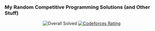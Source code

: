 ### My Random Competitive Programming Solutions (and Other Stuff) 

<div style="text-align: center;">

![Overall Solved](https://img.shields.io/badge/dynamic/json?url=https://raw.githubusercontent.com/a7mddra/CompetitiveProgramming/main/badge.json&query=$.message&label=Overall%20Solved&color=blue&style=for-the-badge&logo=codeforces)
[![Codeforces Rating](https://img.shields.io/badge/dynamic/json?url=https://raw.githubusercontent.com/a7mddra/CompetitiveProgramming/main/codeforces_data.json&query=$.current_rating&label=Contest%20Rating&color=blue&logo=codeforces&style=for-the-badge)](https://codeforces.com/profile/a7mddra)

